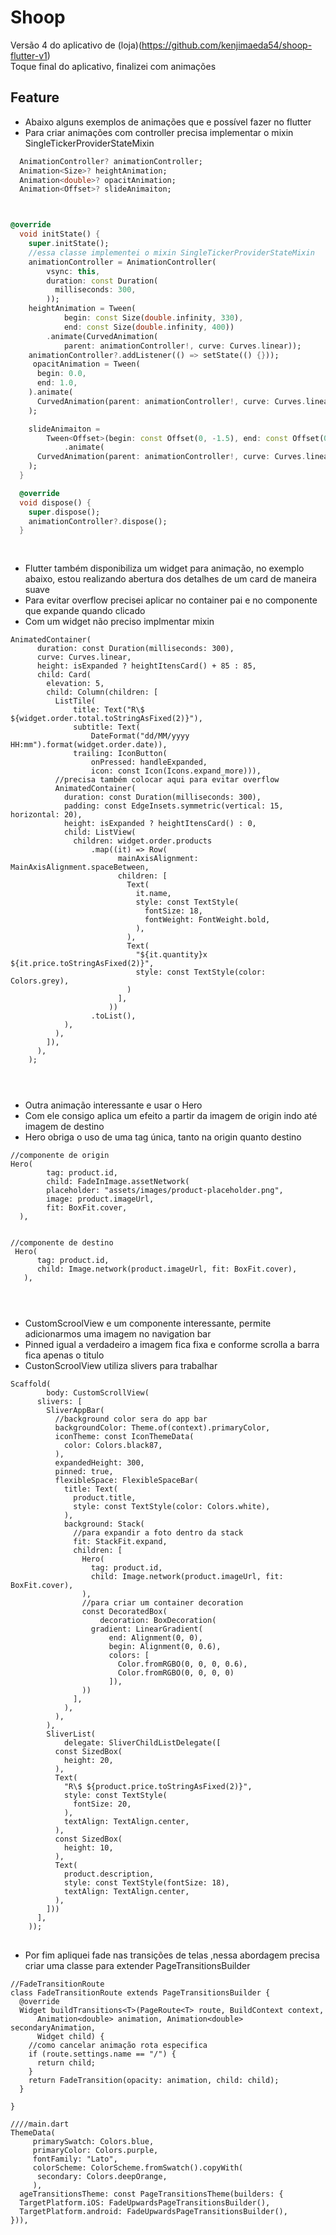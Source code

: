 # Shoop
Versão 4 do aplicativo de (loja)(https://github.com/kenjimaeda54/shoop-flutter-v1)  </br>
Toque final do aplicativo, finalizei com animações


## Feature
- Abaixo alguns exemplos de animações que e possível fazer no flutter
- Para criar animações com controller precisa implementar o mixin SingleTickerProviderStateMixin

```dart
  AnimationController? animationController;
  Animation<Size>? heightAnimation;
  Animation<double>? opacitAnimation;
  Animation<Offset>? slideAnimaiton;



@override
  void initState() {
    super.initState();
    //essa classe implementei o mixin SingleTickerProviderStateMixin
    animationController = AnimationController(
        vsync: this,
        duration: const Duration(
          milliseconds: 300,
        ));
    heightAnimation = Tween(
            begin: const Size(double.infinity, 330),
            end: const Size(double.infinity, 400))
        .animate(CurvedAnimation(
            parent: animationController!, curve: Curves.linear));
    animationController?.addListener(() => setState(() {}));
     opacitAnimation = Tween(
      begin: 0.0,
      end: 1.0,
    ).animate(
      CurvedAnimation(parent: animationController!, curve: Curves.linear),
    );

    slideAnimaiton =
        Tween<Offset>(begin: const Offset(0, -1.5), end: const Offset(0, 0))
            .animate(
      CurvedAnimation(parent: animationController!, curve: Curves.linear),
    );
  }

  @override
  void dispose() {
    super.dispose();
    animationController?.dispose();
  }



```

##
- Flutter também disponibiliza um widget para animação, no exemplo abaixo, estou realizando abertura dos detalhes de um card de maneira suave
- Para evitar overflow precisei aplicar no container pai e no componente que expande quando clicado
- Com um widget não preciso implmentar mixin


```flutter
AnimatedContainer(
      duration: const Duration(milliseconds: 300),
      curve: Curves.linear,
      height: isExpanded ? heightItensCard() + 85 : 85,
      child: Card(
        elevation: 5,
        child: Column(children: [
          ListTile(
              title: Text("R\$ ${widget.order.total.toStringAsFixed(2)}"),
              subtitle: Text(
                  DateFormat("dd/MM/yyyy  HH:mm").format(widget.order.date)),
              trailing: IconButton(
                  onPressed: handleExpanded,
                  icon: const Icon(Icons.expand_more))),
          //precisa também colocar aqui para evitar overflow
          AnimatedContainer(
            duration: const Duration(milliseconds: 300),
            padding: const EdgeInsets.symmetric(vertical: 15, horizontal: 20),
            height: isExpanded ? heightItensCard() : 0,
            child: ListView(
              children: widget.order.products
                  .map((it) => Row(
                        mainAxisAlignment: MainAxisAlignment.spaceBetween,
                        children: [
                          Text(
                            it.name,
                            style: const TextStyle(
                              fontSize: 18,
                              fontWeight: FontWeight.bold,
                            ),
                          ),
                          Text(
                            "${it.quantity}x ${it.price.toStringAsFixed(2)}",
                            style: const TextStyle(color: Colors.grey),
                          )
                        ],
                      ))
                  .toList(),
            ),
          ),
        ]),
      ),
    );



```

## 
- Outra animação interessante e usar o Hero
- Com ele consigo aplica um efeito a partir da imagem de origin indo  até  imagem de destino
- Hero obriga o uso de uma tag única, tanto na  origin quanto destino


```flutter
//componente de origin
Hero(
        tag: product.id,
        child: FadeInImage.assetNetwork(
        placeholder: "assets/images/product-placeholder.png",
        image: product.imageUrl,
        fit: BoxFit.cover,
  ),


//componente de destino
 Hero(
      tag: product.id,
      child: Image.network(product.imageUrl, fit: BoxFit.cover),
   ),



```

## 
- CustomScroolView e um componente interessante, permite adicionarmos uma imagem no navigation bar
- Pinned igual a verdadeiro a imagem fica fixa e conforme scrolla a barra fica apenas o titulo
- CustonScroolView utiliza slivers para trabalhar

```flutter
Scaffold( 
        body: CustomScrollView(
      slivers: [
        SliverAppBar(
          //background color sera do app bar
          backgroundColor: Theme.of(context).primaryColor,
          iconTheme: const IconThemeData(
            color: Colors.black87,
          ),
          expandedHeight: 300,
          pinned: true,
          flexibleSpace: FlexibleSpaceBar(
            title: Text(
              product.title,
              style: const TextStyle(color: Colors.white),
            ),
            background: Stack(
              //para expandir a foto dentro da stack
              fit: StackFit.expand,
              children: [
                Hero(
                  tag: product.id,
                  child: Image.network(product.imageUrl, fit: BoxFit.cover),
                ),
                //para criar um container decoration
                const DecoratedBox(
                    decoration: BoxDecoration(
                  gradient: LinearGradient(
                      end: Alignment(0, 0),
                      begin: Alignment(0, 0.6),
                      colors: [
                        Color.fromRGBO(0, 0, 0, 0.6),
                        Color.fromRGBO(0, 0, 0, 0)
                      ]),
                ))
              ],
            ),
          ),
        ),
        SliverList(
            delegate: SliverChildListDelegate([
          const SizedBox(
            height: 20,
          ),
          Text(
            "R\$ ${product.price.toStringAsFixed(2)}",
            style: const TextStyle(
              fontSize: 20,
            ),
            textAlign: TextAlign.center,
          ),
          const SizedBox(
            height: 10,
          ),
          Text(
            product.description,
            style: const TextStyle(fontSize: 18),
            textAlign: TextAlign.center,
          ),
        ]))
      ],
    ));

```

##
- Por fim apliquei fade nas transições de telas ,nessa abordagem precisa criar uma classe para extender PageTransitionsBuilder

```flutter
//FadeTransitionRoute
class FadeTransitionRoute extends PageTransitionsBuilder {
  @override
  Widget buildTransitions<T>(PageRoute<T> route, BuildContext context,
      Animation<double> animation, Animation<double> secondaryAnimation,
      Widget child) {
    //como cancelar animação rota especifica
    if (route.settings.name == "/") {
      return child;
    }
    return FadeTransition(opacity: animation, child: child);
  }

}

////main.dart
ThemeData(
     primarySwatch: Colors.blue,
     primaryColor: Colors.purple,
     fontFamily: "Lato",
     colorScheme: ColorScheme.fromSwatch().copyWith(
      secondary: Colors.deepOrange,
     ),
  ageTransitionsTheme: const PageTransitionsTheme(builders: {
  TargetPlatform.iOS: FadeUpwardsPageTransitionsBuilder(),
  TargetPlatform.android: FadeUpwardsPageTransitionsBuilder(),
})),



```



